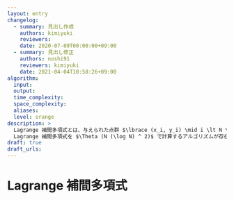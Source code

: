 ```yaml
---
layout: entry
changelog:
  - summary: 見出し作成
    authors: kimiyuki
    reviewers:
    date: 2020-07-09T00:00:00+09:00
  - summary: 見出し修正
    authors: noshi91
    reviewers: kimiyuki
    date: 2021-04-04T10:58:26+09:00
algorithm:
  input:
  output:
  time_complexity:
  space_complexity:
  aliases:
  level: orange
description: >
  Lagrange 補間多項式とは、与えられた点群 $\lbrace (x_i, y_i) \mid i \lt N \rbrace$ をすべて通る ($\forall i \lt N. f(x_i) = y_i$ を満たす) ような最小次数の多項式 $f$ のことである。
  Lagrange 補間多項式を $\Theta (N (\log N) ^ 2)$ で計算するアルゴリズムが存在する。
draft: true
draft_urls:
---
```


# Lagrange 補間多項式
